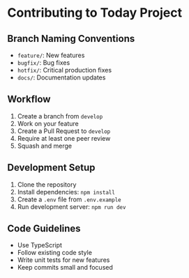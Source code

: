 # Contributing to Today Project

## Branch Naming Conventions
- `feature/`: New features
- `bugfix/`: Bug fixes
- `hotfix/`: Critical production fixes
- `docs/`: Documentation updates

## Workflow
1. Create a branch from `develop`
2. Work on your feature
3. Create a Pull Request to `develop`
4. Require at least one peer review
5. Squash and merge

## Development Setup
1. Clone the repository
2. Install dependencies: `npm install`
3. Create a `.env` file from `.env.example`
4. Run development server: `npm run dev`

## Code Guidelines
- Use TypeScript
- Follow existing code style
- Write unit tests for new features
- Keep commits small and focused
